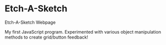 # Etch-A-Sketch
Etch-A-Sketch Webpage

My first JavaScript program. Experimented with various object manipulation methods to create grid/button feedback!
